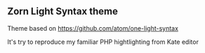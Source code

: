 ## Zorn Light Syntax theme

Theme based on https://github.com/atom/one-light-syntax

It's try to reproduce my familiar PHP hightlighting from Kate editor
